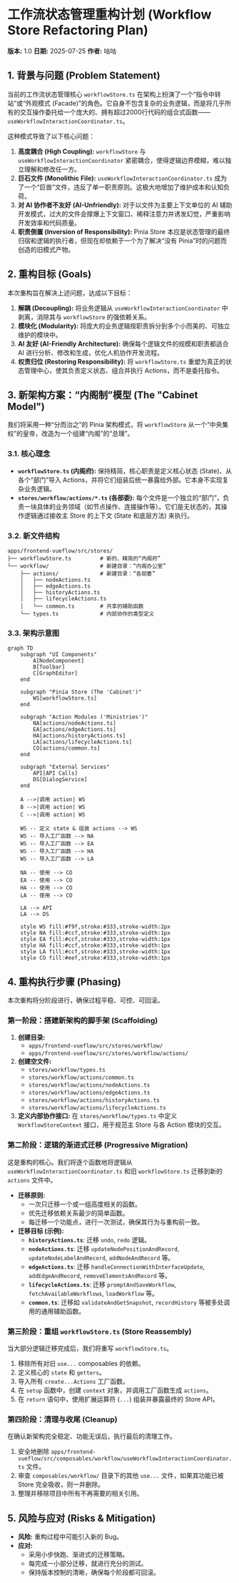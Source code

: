 # 工作流状态管理重构计划 (Workflow Store Refactoring Plan)

**版本:** 1.0
**日期:** 2025-07-25
**作者:** 咕咕

## 1. 背景与问题 (Problem Statement)

当前的工作流状态管理核心 `workflowStore.ts` 在架构上扮演了一个“指令中转站”或“外观模式 (Facade)”的角色。它自身不包含复杂的业务逻辑，而是将几乎所有的交互操作委托给一个庞大的、拥有超过2000行代码的组合式函数——`useWorkflowInteractionCoordinator.ts`。

这种模式导致了以下核心问题：

1.  **高度耦合 (High Coupling):** `workflowStore` 与 `useWorkflowInteractionCoordinator` 紧密耦合，使得逻辑边界模糊，难以独立理解和修改任一方。
2.  **巨石文件 (Monolithic File):** `useWorkflowInteractionCoordinator.ts` 成为了一个“巨兽”文件，违反了单一职责原则。这极大地增加了维护成本和认知负荷。
3.  **对 AI 协作者不友好 (AI-Unfriendly):** 对于以文件为主要上下文单位的 AI 辅助开发模式，过大的文件会撑爆上下文窗口、稀释注意力并诱发幻觉，严重影响开发效率和代码质量。
4.  **职责倒置 (Inversion of Responsibility):** Pinia Store 本应是状态管理的最终归宿和逻辑的执行者，但现在却依赖于一个为了解决“没有 Pinia”时的问题而创造的旧模式产物。

## 2. 重构目标 (Goals)

本次重构旨在解决上述问题，达成以下目标：

1.  **解耦 (Decoupling):** 将业务逻辑从 `useWorkflowInteractionCoordinator` 中剥离，消除其与 `workflowStore` 的强依赖关系。
2.  **模块化 (Modularity):** 将庞大的业务逻辑按职责拆分到多个小而美的、可独立维护的模块中。
3.  **AI 友好 (AI-Friendly Architecture):** 确保每个逻辑文件的规模和职责都适合 AI 进行分析、修改和生成，优化人机协作开发流程。
4.  **权责归位 (Restoring Responsibility):** 将 `workflowStore.ts` 重塑为真正的状态管理中心，使其负责定义状态、组合并执行 Actions，而不是委托指令。

## 3. 新架构方案：“内阁制”模型 (The "Cabinet Model")

我们将采用一种“分而治之”的 Pinia 架构模式，将 `workflowStore` 从一个“中央集权”的皇帝，改造为一个组建“内阁”的“总理”。

### 3.1. 核心理念

-   **`workflowStore.ts` (内阁府):** 保持精简，核心职责是定义核心状态 (State)、从各个“部门”导入 Actions，并将它们组装后统一暴露给外部。它本身不实现复杂业务逻辑。
-   **`stores/workflow/actions/*.ts` (各部委):** 每个文件是一个独立的“部门”，负责一块具体的业务领域（如节点操作、连接操作等）。它们是无状态的，其操作逻辑通过接收主 Store 的上下文 (State 和底层方法) 来执行。

### 3.2. 新文件结构

```
apps/frontend-vueflow/src/stores/
├── workflowStore.ts         # 新的、精简的“内阁府”
└── workflow/                # 新建目录：“内阁办公室”
    ├── actions/             # 新建目录：“各部委”
    │   ├── nodeActions.ts
    │   ├── edgeActions.ts
    │   ├── historyActions.ts
    │   ├── lifecycleActions.ts
    │   └── common.ts        # 共享的辅助函数
    └── types.ts             # 内部协作的类型定义
```

### 3.3. 架构示意图

```mermaid
graph TD
    subgraph "UI Components"
        A[NodeComponent]
        B[Toolbar]
        C[GraphEditor]
    end

    subgraph "Pinia Store (The 'Cabinet')"
        WS[workflowStore.ts]
    end

    subgraph "Action Modules ('Ministries')"
        NA[actions/nodeActions.ts]
        EA[actions/edgeActions.ts]
        HA[actions/historyActions.ts]
        LA[actions/lifecycleActions.ts]
        CO[actions/common.ts]
    end

    subgraph "External Services"
        API[API Calls]
        DS[DialogService]
    end

    A -->|调用 action| WS
    B -->|调用 action| WS
    C -->|调用 action| WS

    WS -- 定义 state & 组装 actions --> WS
    WS -- 导入工厂函数 --> NA
    WS -- 导入工厂函数 --> EA
    WS -- 导入工厂函数 --> HA
    WS -- 导入工厂函数 --> LA

    NA -- 使用 --> CO
    EA -- 使用 --> CO
    HA -- 使用 --> CO
    LA -- 使用 --> CO

    LA --> API
    LA --> DS

    style WS fill:#f9f,stroke:#333,stroke-width:2px
    style NA fill:#ccf,stroke:#333,stroke-width:1px
    style EA fill:#ccf,stroke:#333,stroke-width:1px
    style HA fill:#ccf,stroke:#333,stroke-width:1px
    style LA fill:#ccf,stroke:#333,stroke-width:1px
    style CO fill:#eef,stroke:#333,stroke-width:1px
```

## 4. 重构执行步骤 (Phasing)

本次重构将分阶段进行，确保过程平稳、可控、可回滚。

### **第一阶段：搭建新架构的脚手架 (Scaffolding)**

1.  **创建目录:**
    -   `apps/frontend-vueflow/src/stores/workflow/`
    -   `apps/frontend-vueflow/src/stores/workflow/actions/`
2.  **创建空文件:**
    -   `stores/workflow/types.ts`
    -   `stores/workflow/actions/common.ts`
    -   `stores/workflow/actions/nodeActions.ts`
    -   `stores/workflow/actions/edgeActions.ts`
    -   `stores/workflow/actions/historyActions.ts`
    -   `stores/workflow/actions/lifecycleActions.ts`
3.  **定义内部协作接口:** 在 `stores/workflow/types.ts` 中定义 `WorkflowStoreContext` 接口，用于规范主 Store 与各 Action 模块的交互。

### **第二阶段：逻辑的渐进式迁移 (Progressive Migration)**

这是重构的核心。我们将逐个函数地将逻辑从 `useWorkflowInteractionCoordinator.ts` 和旧 `workflowStore.ts` 迁移到新的 `actions` 文件中。

-   **迁移原则:**
    -   一次只迁移一个或一组高度相关的函数。
    -   优先迁移依赖关系最少的简单函数。
    -   每迁移一个功能点，进行一次测试，确保其行为与重构前一致。
-   **迁移目标 (示例):**
    -   **`historyActions.ts`**: 迁移 `undo`, `redo` 逻辑。
    -   **`nodeActions.ts`**: 迁移 `updateNodePositionAndRecord`, `updateNodeLabelAndRecord`, `addNodeAndRecord` 等。
    -   **`edgeActions.ts`**: 迁移 `handleConnectionWithInterfaceUpdate`, `addEdgeAndRecord`, `removeElementsAndRecord` 等。
    -   **`lifecycleActions.ts`**: 迁移 `promptAndSaveWorkflow`, `fetchAvailableWorkflows`, `loadWorkflow` 等。
    -   **`common.ts`**: 迁移如 `validateAndGetSnapshot`, `recordHistory` 等被多处调用的通用辅助函数。

### **第三阶段：重组 `workflowStore.ts` (Store Reassembly)**

当大部分逻辑迁移完成后，我们将重写 `workflowStore.ts`。

1.  移除所有对旧 `use...` composables 的依赖。
2.  定义核心的 `state` 和 `getters`。
3.  导入所有 `create...Actions` 工厂函数。
4.  在 `setup` 函数中，创建 `context` 对象，并调用工厂函数生成 `actions`。
5.  在 `return` 语句中，使用扩展运算符 (`...`) 组装并暴露最终的 Store API。

### **第四阶段：清理与收尾 (Cleanup)**

在确认新架构完全稳定、功能无误后，执行最后的清理工作。

1.  安全地删除 `apps/frontend-vueflow/src/composables/workflow/useWorkflowInteractionCoordinator.ts` 文件。
2.  审查 `composables/workflow/` 目录下的其他 `use...` 文件，如果其功能已被 Store 完全吸收，则一并删除。
3.  整理并移除项目中所有不再需要的相关引用。

## 5. 风险与应对 (Risks & Mitigation)

-   **风险:** 重构过程中可能引入新的 Bug。
-   **应对:**
    -   采用小步快跑、渐进式的迁移策略。
    -   每完成一小部分迁移，就进行充分的测试。
    -   保持版本控制的清晰，确保每个阶段都可回滚。
